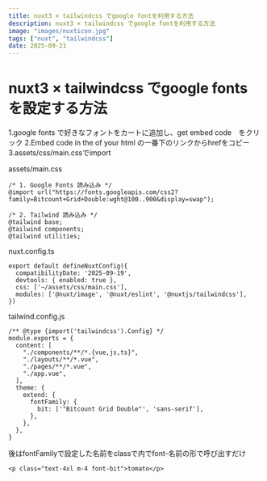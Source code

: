 ```yaml
---
title: nuxt3 × tailwindcss でgoogle fontを利用する方法
description: nuxt3 × tailwindcss でgoogle fontを利用する方法
image: "images/nuxticon.jpg"
tags: ["nuxt", "tailwindcss"]
date: 2025-09-21
---
```


# nuxt3 × tailwindcss でgoogle fonts を設定する方法

1.google fonts で好きなフォントをカートに追加し、get embed code　をクリック
2.Embed code in the <head> of your html の一番下のリンクからhrefをコピー
3.assets/css/main.cssでimport


assets/main.css
```
/* 1. Google Fonts 読み込み */
@import url("https://fonts.googleapis.com/css2?family=Bitcount+Grid+Double:wght@100..900&display=swap");

/* 2. Tailwind 読み込み */
@tailwind base;
@tailwind components;
@tailwind utilities;
```


nuxt.config.ts
```
export default defineNuxtConfig({
  compatibilityDate: '2025-09-19',
  devtools: { enabled: true },
  css: ['~/assets/css/main.css'], 
  modules: ['@nuxt/image', '@nuxt/eslint', '@nuxtjs/tailwindcss'],
})
```

tailwind.config.js
```
/** @type {import('tailwindcss').Config} */
module.exports = {
  content: [
    "./components/**/*.{vue,js,ts}",
    "./layouts/**/*.vue",
    "./pages/**/*.vue",
    "./app.vue",
  ],
  theme: {
    extend: {
      fontFamily: {
        bit: ['"Bitcount Grid Double"', 'sans-serif'],
      },
    },
  },
}
```
後はfontFamilyで設定した名前をclassで内でfont-名前の形で呼び出すだけ
```
<p class="text-4xl m-4 font-bit">tomato</p>
```